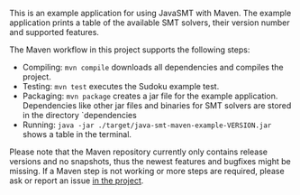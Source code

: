 <!--
This file is part of JavaSMT,
an API wrapper for a collection of SMT solvers:
https://github.com/sosy-lab/java-smt

SPDX-FileCopyrightText: 2021 Dirk Beyer <https://www.sosy-lab.org>

SPDX-License-Identifier: Apache-2.0
-->

This is an example application for using JavaSMT with Maven.
The example application prints a table of the available SMT solvers,
their version number and supported features.

The Maven workflow in this project supports the following steps:

- Compiling: `mvn compile` downloads all dependencies and compiles the project.
- Testing: `mvn test` executes the Sudoku example test.
- Packaging: `mvn package` creates a jar file for the example application.
  Dependencies like other jar files and binaries for SMT solvers are stored in the directory `dependencies
- Running: `java -jar ./target/java-smt-maven-example-VERSION.jar` shows a table in the terminal.

Please note that the Maven repository currently only contains release versions
and no snapshots, thus the newest features and bugfixes might be missing.
If a Maven step is not working or more steps are required,
please ask or report an issue [in the project](https://github.com/sosy-lab/java-smt).
